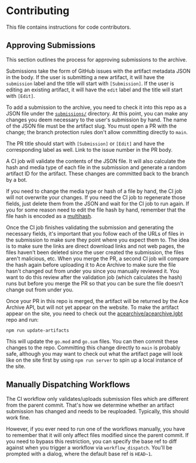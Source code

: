# Contributing

This file contains instructions for code contributors.

## Approving Submissions

This section outlines the process for approving submissions to the archive.

Submissions take the form of GitHub issues with the artifact metadata JSON in
the body. If the user is submitting a new artifact, it will have the
`submission` label and the title will start with `[Submission]`. If the user is
editing an existing artifact, it will have the `edit` label and the title will
start with `[Edit]`.

To add a submission to the archive, you need to check it into this repo as a
JSON file under the [`submissions/`](./submissions/) directory. At this point,
you can make any changes you deem necessary to the user's submission by hand.
The name of the JSON file must be the artifact slug. You must open a PR with the
change; the branch protection rules don't allow committing directly to `main`.

The PR title should start with `[Submission]` or `[Edit]` and have the
corresponding label as well. Link to the issue number in the PR body.

A CI job will validate the contents of the JSON file. It will also calculate the
hash and media type of each file in the submission and generate a random
artifact ID for the artifact. These changes are committed back to the branch by
a bot.

If you need to change the media type or hash of a file by hand, the CI job will
not overwrite your changes. If you need the CI job to regenerate those fields,
just delete them from the JSON and wait for the CI job to run again. If you for
some reason need to edit the file hash by hand, remember that the file hash is
encoded as a [multihash](https://multiformats.io/multihash/).

Once the CI job finishes validating the submission and generating the necessary
fields, it's important that you follow each of the URLs of files in the
submission to make sure they point where you expect them to. The idea is to make
sure the links are direct download links and not web pages, the files haven't
been deleted since the user created the submission, the files aren't malicious,
etc. When you merge the PR, a second CI job will compare the hash again before
uploading it to Ace Archive to make sure the file hasn't changed out from under
you since you manually reviewed it. You want to do this review after the
validation job (which calculates the hash) runs but before you merge the PR so
that you can be sure the file doesn't change out from under you.

Once your PR in this repo is merged, the artifact will be returned by the Ace
Archive API, but will not yet appear on the website. To make the artifact appear
on the site, you need to check out the
[acearchive/acearchive.lgbt](https://github.com/acearchive/acearchive.lgbt) repo
and run:

```shell
npm run update-artifacts
```

This will update the `go.mod` and `go.sum` files. You can then commit these
changes to the repo. Committing this change directly to `main` is probably safe,
although you may want to check out what the artifact page will look like on the
site first by using `npm run server` to spin up a local instance of the site.

## Manually Dispatching Workflows

The CI workflow only validates/uploads submission files which are different from
the parent commit. That's how we determine whether an artifact submission has
changed and needs to be reuploaded. Typically, this should work fine.

However, if you ever need to run one of the workflows manually, you have to
remember that it will only affect files modified since the parent commit. If you
need to bypass this restriction, you can specify the base ref to diff against
when you trigger a workflow via `workflow_dispatch`. You'll be prompted with a
dialog, where the default base ref is `HEAD~1`.

